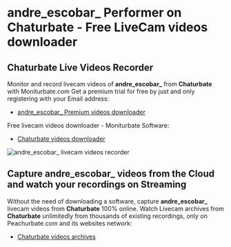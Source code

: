 # andre_escobar_ Performer on Chaturbate - Free LiveCam videos downloader

## Chaturbate Live Videos Recorder

Monitor and record livecam videos of **andre_escobar_** from **Chaturbate** with Moniturbate.com
Get a premium trial for free by just and only registering with your Email address:
* [andre_escobar_ Premium videos downloader](https://moniturbate.com/request-demo-licence-key.html)

Free livecam videos downloader - Moniturbate Software:
* [Chaturbate videos downloader](https://moniturbate.com/moniturbate-download-software.html)

![andre_escobar_ livecam videos recorder](https://peachurnet.com/templates/moniturbate-software.png)


## Capture andre_escobar_ videos from the Cloud and watch your recordings on Streaming

Without the need of downloading a software, capture **andre_escobar_** livecam videos from **Chaturbate** 100% online.
Watch Livecam archives from **Chaturbate** unlimitedly from thousands of existing recordings, only on Peachurbate.com and its websites network:
* [Chaturbate videos archives](https://peachurnet.com/)